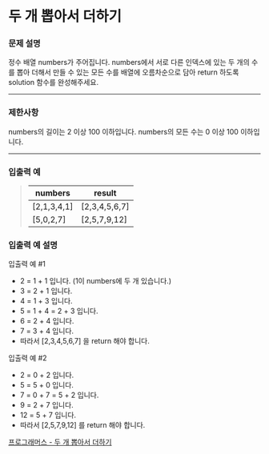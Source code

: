 # 두 개 뽑아서 더하기

### 문제 설명

정수 배열 numbers가 주어집니다. numbers에서 서로 다른 인덱스에 있는 두 개의 수를 뽑아 더해서 만들 수 있는 모든 수를 배열에 오름차순으로 담아 return 하도록 solution 함수를 완성해주세요.

---

### 제한사항

numbers의 길이는 2 이상 100 이하입니다.
numbers의 모든 수는 0 이상 100 이하입니다.

---

### 입출력 예

> | numbers     | result        |
> | ----------- | ------------- |
> | [2,1,3,4,1] | [2,3,4,5,6,7] |
> | [5,0,2,7]   | [2,5,7,9,12]  |

### 입출력 예 설명

입출력 예 #1

- 2 = 1 + 1 입니다. (1이 numbers에 두 개 있습니다.)
- 3 = 2 + 1 입니다.
- 4 = 1 + 3 입니다.
- 5 = 1 + 4 = 2 + 3 입니다.
- 6 = 2 + 4 입니다.
- 7 = 3 + 4 입니다.
- 따라서 [2,3,4,5,6,7] 을 return 해야 합니다.

입출력 예 #2

- 2 = 0 + 2 입니다.
- 5 = 5 + 0 입니다.
- 7 = 0 + 7 = 5 + 2 입니다.
- 9 = 2 + 7 입니다.
- 12 = 5 + 7 입니다.
- 따라서 [2,5,7,9,12] 를 return 해야 합니다.

[프로그래머스 - 두 개 뽑아서 더하기](https://programmers.co.kr/learn/courses/30/lessons/68644)
